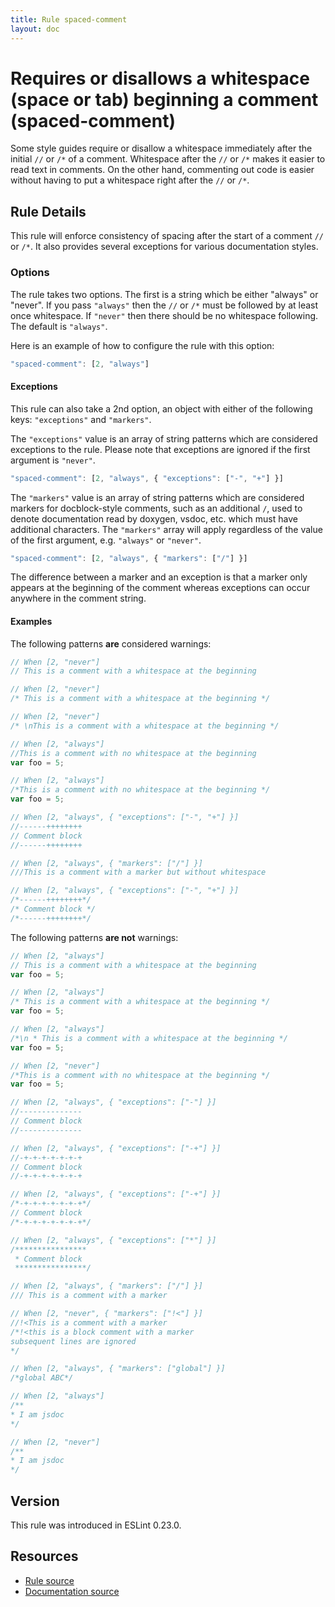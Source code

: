 ```yaml
---
title: Rule spaced-comment
layout: doc
---
```

<!-- Note: No pull requests accepted for this file. See README.md in the root directory for details. -->
# Requires or disallows a whitespace (space or tab) beginning a comment (spaced-comment)

Some style guides require or disallow a whitespace immediately after the initial `//` or `/*` of a comment.
Whitespace after the `//` or `/*` makes it easier to read text in comments.
On the other hand, commenting out code is easier without having to put a whitespace right after the `//` or `/*`.

## Rule Details

This rule will enforce consistency of spacing after the start of a comment `//` or `/*`. It also provides several
exceptions for various documentation styles.

### Options

The rule takes two options. The first is a string which be either "always" or "never". If you pass `"always"` then the `//` or `/*` must be followed by at least once whitespace. If `"never"` then there should be no whitespace following. The default is `"always"`.

Here is an example of how to configure the rule with this option:

```js
"spaced-comment": [2, "always"]
```

#### Exceptions

This rule can also take a 2nd option, an object with either of the following keys: `"exceptions"` and `"markers"`.

The `"exceptions"` value is an array of string patterns which are considered exceptions to the rule.
Please note that exceptions are ignored if the first argument is `"never"`.

```js
"spaced-comment": [2, "always", { "exceptions": ["-", "+"] }]
```

The `"markers"` value is an array of string patterns which are considered markers for docblock-style comments,
such as an additional `/`, used to denote documentation read by doxygen, vsdoc, etc. which must have additional characters.
The `"markers"` array will apply regardless of the value of the first argument, e.g. `"always"` or `"never"`.

```js
"spaced-comment": [2, "always", { "markers": ["/"] }]
```

The difference between a marker and an exception is that a marker only appears at the beginning of the comment whereas
exceptions can occur anywhere in the comment string.

#### Examples

The following patterns **are** considered warnings:

```js
// When [2, "never"]
// This is a comment with a whitespace at the beginning
```

```js
// When [2, "never"]
/* This is a comment with a whitespace at the beginning */
```


```js
// When [2, "never"]
/* \nThis is a comment with a whitespace at the beginning */
```

```js
// When [2, "always"]
//This is a comment with no whitespace at the beginning
var foo = 5;
```

```js
// When [2, "always"]
/*This is a comment with no whitespace at the beginning */
var foo = 5;
```

```js
// When [2, "always", { "exceptions": ["-", "+"] }]
//------++++++++
// Comment block
//------++++++++
```

```js
// When [2, "always", { "markers": ["/"] }]
///This is a comment with a marker but without whitespace
```

```js
// When [2, "always", { "exceptions": ["-", "+"] }]
/*------++++++++*/
/* Comment block */
/*------++++++++*/
```

The following patterns **are not** warnings:

```js
// When [2, "always"]
// This is a comment with a whitespace at the beginning
var foo = 5;
```

```js
// When [2, "always"]
/* This is a comment with a whitespace at the beginning */
var foo = 5;
```

```js
// When [2, "always"]
/*\n * This is a comment with a whitespace at the beginning */
var foo = 5;
```

```js
// When [2, "never"]
/*This is a comment with no whitespace at the beginning */
var foo = 5;
```

```js
// When [2, "always", { "exceptions": ["-"] }]
//--------------
// Comment block
//--------------
```

```js
// When [2, "always", { "exceptions": ["-+"] }]
//-+-+-+-+-+-+-+
// Comment block
//-+-+-+-+-+-+-+
```

```js
// When [2, "always", { "exceptions": ["-+"] }]
/*-+-+-+-+-+-+-+*/
// Comment block
/*-+-+-+-+-+-+-+*/
```

```js
// When [2, "always", { "exceptions": ["*"] }]
/****************
 * Comment block
 ****************/
```

```js
// When [2, "always", { "markers": ["/"] }]
/// This is a comment with a marker
```

```js
// When [2, "never", { "markers": ["!<"] }]
//!<This is a comment with a marker
/*!<this is a block comment with a marker
subsequent lines are ignored
*/
```

```js
// When [2, "always", { "markers": ["global"] }]
/*global ABC*/
```

```js
// When [2, "always"]
/**
* I am jsdoc
*/
```

```js
// When [2, "never"]
/**
* I am jsdoc
*/
```


## Version

This rule was introduced in ESLint 0.23.0.

## Resources

* [Rule source](https://github.com/eslint/eslint/tree/master/lib/rules/spaced-comment.js)
* [Documentation source](https://github.com/eslint/eslint/tree/master/docs/rules/spaced-comment.md)
